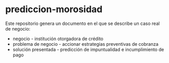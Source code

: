 # prediccion-morosidad
Este repositorio genera un documento en el que se describe un caso real de negocio:

* negocio - institución otorgadora de crédito
* problema de negocio - accionar estrategias preventivas de cobranza
* solución presentada - predicción de impuntualidad e incumplimiento de pago 
